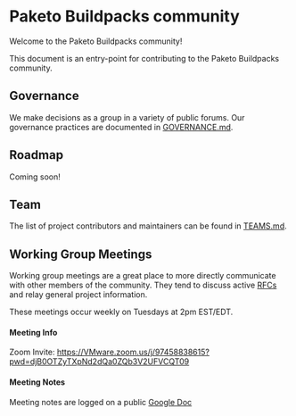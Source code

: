 # Paketo Buildpacks community

Welcome to the Paketo Buildpacks community!

This document is an entry-point for contributing to the Paketo Buildpacks community.

## Governance
We make decisions as a group in a variety of public forums. Our governance practices are documented in [GOVERNANCE.md](GOVERNANCE.md).



## Roadmap
Coming soon!



## Team
The list of project contributors and maintainers can be found in [TEAMS.md](TEAMS.md).



## Working Group Meetings

Working group meetings are a great place to more directly communicate with other members of the community. They tend to discuss active [RFCs](https://github.com/paketo-buildpacks/rfcs) and relay general project information.

These meetings occur weekly on Tuesdays at 2pm EST/EDT.

#### Meeting Info

Zoom Invite: https://VMware.zoom.us/j/97458838615?pwd=djB0OTZyTXpNd2dQa0ZQb3V2UFVCQT09

#### Meeting Notes

Meeting notes are logged on a public [Google Doc](https://docs.google.com/document/d/1V1jtZmjpivMsWdoYOrGlaK4exoIezn2r4Lf3XcPxduQ/view)

